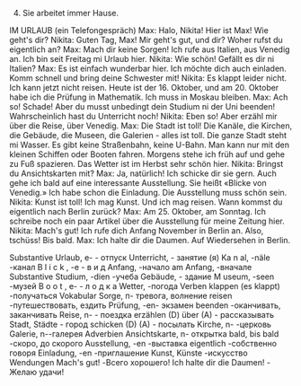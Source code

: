 4. Sie arbeitet immer      Hause.  

IM URLAUB (ein Telefongespräch)
Max: Halo, Nikita! Hier ist Max! Wie geht's dir?
Nikita: Guten Tag, Max! Mir geht's gut, und dir? Woher rufst du eigentlich an?
Max: Mach dir keine Sorgen! Ich rufe aus Italien, aus Venedig an. Ich bin seit Freitag mi Urlaub hier.
Nikita: Wie schön! Gefällt es dir ni Italien?
Max: Es ist einfach wunderbar hier. Ich möchte dich auch einladen. Komm schnell und bring deine Schwester mit!
Nikita: Es klappt leider nicht. Ich kann jetzt nicht reisen. Heute ist der 16. Oktober, und am 20. Oktober habe ich die Prüfung in Mathematik. Ich muss in Moskau bleiben.
Max: Ach so! Schade! Aber du musst unbedingt dein Studium ni der Uni beenden! Wahrscheinlich hast du Unterricht noch!
Nikita: Eben so! Aber erzähl mir über die Reise, über Venedig.
Max: Die Stadt ist toll! Die Kanäle, die Kirchen, die Gebäude, die Museen, die Galerien - alles ist toll. Die ganze Stadt steht mi Wasser. Es gibt keine Straßenbahn, keine U-Bahn. Man kann nur mit den kleinen Schiffen oder Booten fahren. Morgens stehe ich früh auf und gehe zu Fuß spazieren. Das Wetter ist im Herbst sehr schön hier.
Nikita: Bringst du Ansichtskarten mit?
Max: Ja, natürlich! Ich schicke dir sie gern. Auch gehe ich bald
auf eine interessante Ausstellung. Sie heißt «Blicke von Venedig.» Ich habe schon die Einladung. Die Ausstellung muss schön sein.
Nikita: Kunst ist toll! Ich mag Kunst. Und ich mag reisen. Wann kommst du eigentlich nach Berlin zurück?
Max: Am 25. Oktober, am Sonntag. Ich schreibe noch ein paar Artikel über die Ausstellung für meine Zeitung hier.
Nikita: Mach's gut! Ich rufe dich Anfang November in Berlin an. Also, tschüss! Bis bald.
Max: Ich halte dir die Daumen. Auf Wiedersehen in Berlin.




Substantive
Urlaub, e- - отпуск
Unterricht, - занятие (я) Ka
n
al, -näle -канал
B l i c k , -e - в и д
Anfang, -начало
am Anfang, -вначале
Substantive
Studium, -dien -учеба Gebäude, - здание
M
useum, -seen -музей B o o t , e- - л о д к а Wetter, -погода
Verben
klappen (es klappt) -получаться
Vokabular
Sorge, п- тревога, волнение reisen -путешествовать, ездить
Prüfung, -en- экзамен
beenden -оканчивать, заканчивать Reise, n- - поездка
erzählen (D) über (A) - рассказывать Stadt, Städte - город
schicken (D) (A) - посылать Kirche, n- -церковь
Galerie, n--галерея
Adverbien
Ansichtskarte, n- открытка bald, bis bald -скоро, до скорого Ausstellung, -en -выставка
eigentlich -собственно говоря Einladung, -en -приглашение
Kunst, Künste -искусство
Wendungen
Mach's gut! -Всего хорошего! Ich halte dir die Daumen! - Желаю удачи!